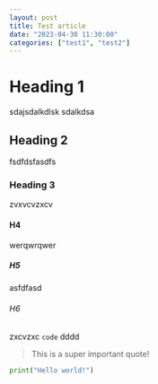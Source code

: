```yaml
---
layout: post
title: Test article
date: "2023-04-30 11:30:00"
categories: ["test1", "test2"]
---
```


# Heading 1
sdajsdalkdlsk sdalkdsa


## Heading 2
fsdfdsfasdfs
### Heading 3
zvxvcvzxcv
#### H4
werqwrqwer
##### H5
asfdfasd
###### H6
zxcvzxc `code` dddd

> This is a super important quote!

```python
print("Hello world!")
```
